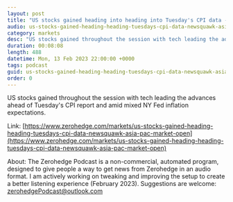 ```yaml
---
layout: post
title: "US stocks gained heading into heading into Tuesday's CPI data - Newsquawk Asia-Pac Market Open"
audio: us-stocks-gained-heading-heading-tuesdays-cpi-data-newsquawk-asia-pac-market-open-0
category: markets
desc: "US stocks gained throughout the session with tech leading the advances ahead of Tuesday's CPI report and amid mixed NY Fed inflation expectations."
duration: 00:08:08
length: 488
datetime: Mon, 13 Feb 2023 22:00:00 +0000
tags: podcast
guid: us-stocks-gained-heading-heading-tuesdays-cpi-data-newsquawk-asia-pac-market-open-0
order: 0
---
```

US stocks gained throughout the session with tech leading the advances ahead of Tuesday's CPI report and amid mixed NY Fed inflation expectations.

Link: [https://www.zerohedge.com/markets/us-stocks-gained-heading-heading-tuesdays-cpi-data-newsquawk-asia-pac-market-open](https://www.zerohedge.com/markets/us-stocks-gained-heading-heading-tuesdays-cpi-data-newsquawk-asia-pac-market-open)

About: The Zerohedge Podcast is a non-commercial, automated program, designed to give people a way to get news from Zerohedge in an audio format.  I am actively working on tweaking and improving the setup to create a better listening experience (February 2023).  Suggestions are welcome: [zerohedgePodcast@outlook.com](mailto:zerohedgePodcast@outlook.com)